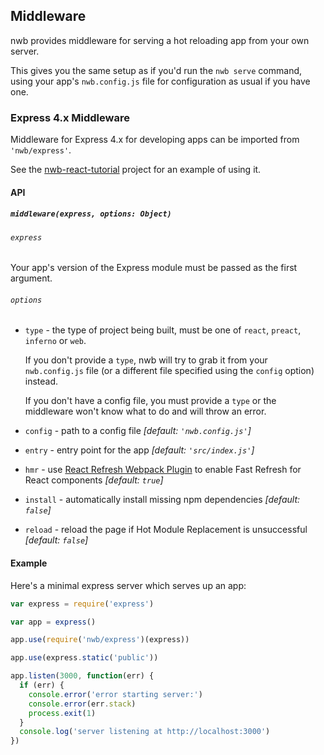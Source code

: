 ## Middleware

nwb provides middleware for serving a hot reloading app from your own server.

This gives you the same setup as if you'd run the `nwb serve` command, using your app's `nwb.config.js` file for configuration as usual if you have one.

### Express 4.x Middleware

Middleware for Express 4.x for developing apps can be imported from `'nwb/express'`.

See the [nwb-react-tutorial](https://github.com/insin/nwb-react-tutorial) project for an example of using it.

#### API

##### `middleware(express, options: Object)`

###### `express`

Your app's version of the Express module must be passed as the first argument.

###### `options`

- `type` - the type of project being built, must be one of `react`, `preact`, `inferno` or `web`.

  If you don't provide a `type`, nwb will try to grab it from your `nwb.config.js` file (or a different file specified using the `config` option) instead.

  If you don't have a config file, you must provide a `type` or the middleware won't know what to do and will throw an error.

- `config` - path to a config file *[default: `'nwb.config.js'`]*
- `entry` - entry point for the app *[default: `'src/index.js'`]*
- `hmr` - use [React Refresh Webpack Plugin](https://github.com/pmmmwh/react-refresh-webpack-plugin/#react-refresh-webpack-plugin) to enable Fast Refresh for React components *[default: `true`]*
- `install` - automatically install missing npm dependencies *[default: `false`]*
- `reload` - reload the page if Hot Module Replacement is unsuccessful *[default: `false`]*

#### Example

Here's a minimal express server which serves up an app:

```js
var express = require('express')

var app = express()

app.use(require('nwb/express')(express))

app.use(express.static('public'))

app.listen(3000, function(err) {
  if (err) {
    console.error('error starting server:')
    console.error(err.stack)
    process.exit(1)
  }
  console.log('server listening at http://localhost:3000')
})
```
